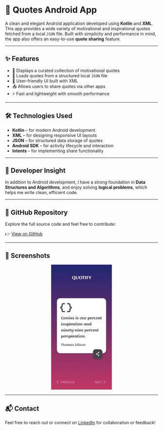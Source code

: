 # 📱 Quotes Android App

A clean and elegant Android application developed using **Kotlin** and **XML**. This app provides a wide variety of motivational and inspirational quotes fetched from a local `JSON` file. Built with simplicity and performance in mind, the app also offers an easy-to-use **quote sharing** feature.

---

## ✨ Features

- 📝 Displays a curated collection of motivational quotes  
- 📁 Loads quotes from a structured local `JSON` file  
- 🎨 User-friendly UI built with XML  
- 📤 Allows users to share quotes via other apps  
- ⚡ Fast and lightweight with smooth performance  

---

## 🛠️ Technologies Used

- **Kotlin** – for modern Android development  
- **XML** – for designing responsive UI layouts  
- **JSON** – for structured data storage of quotes  
- **Android SDK** – for activity lifecycle and interaction  
- **Intents** – for implementing share functionality  

---

## 🧠 Developer Insight

In addition to Android development, I have a strong foundation in **Data Structures and Algorithms**, and enjoy solving **logical problems**, which helps me write clean, efficient code.

---

## 🔗 GitHub Repository

Explore the full source code and feel free to contribute:

👉 [View on GitHub](https://github.com/Azhar91973/Quotify-App.git)

---

## 📸 Screenshots

<!-- Replace the image paths with actual screenshot URLs or local paths -->
<p align="center">
  <img src="app/src/main/assets/S1.jpg" alt="App Screenshot" width="200"/>
</p>

---

## 📬 Contact

Feel free to reach out or connect on [LinkedIn](https://www.linkedin.com/in/azhar-qureshi-0149b626b/) for collaboration or feedback!

